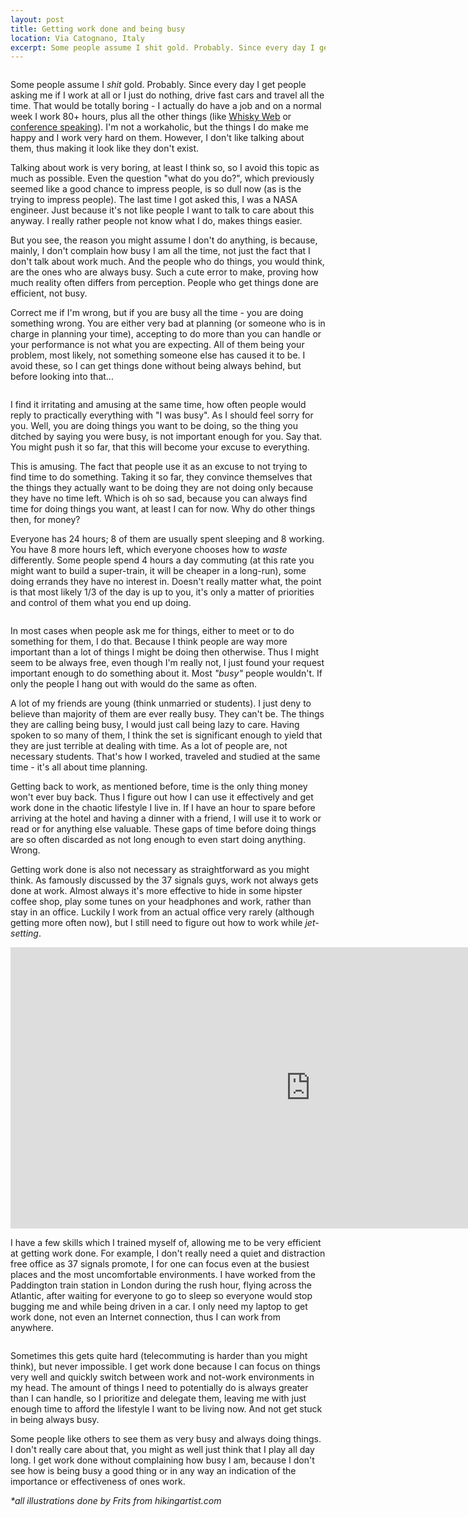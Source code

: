 ```yaml
---
layout: post
title: Getting work done and being busy
location: Via Catognano, Italy
excerpt: Some people assume I shit gold. Probably. Since every day I get people asking me if I work at all or I just do nothing, drive fast cars and travel all the time. That would be totally boring - I actually do have a job and on a normal week I work 80+ hours, plus all the other things (like Whisky Web or conference speaking). I'm not a workaholic, but the things I do make me happy and I work very hard on them. However, I don't like talking about them, thus making it look like they don't exist.
---
```


<img src="/blog/images/thinking.jpg" alt="" class="right" />

Some people assume I *shit* gold. Probably. Since every day I get people asking me if I work at all or I just do nothing, drive fast cars and travel all the time. That would be totally boring - I actually do have a job and on a normal week I work 80+ hours, plus all the other things (like [Whisky Web](http://whiskyweb.co.uk) or [conference speaking](/conferences.html)). I'm not a workaholic, but the things I do make me happy and I work very hard on them. However, I don't like talking about them, thus making it look like they don't exist.

Talking about work is very boring, at least I think so, so I avoid this topic as much as possible. Even the question "what do you do?", which previously seemed like a good chance to impress people, is so dull now (as is the trying to impress people). The last time I got asked this, I was a NASA engineer. Just because it's not like people I want to talk to care about this anyway. I really rather people not know what I do, makes things easier.

But you see, the reason you might assume I don't do anything, is because, mainly, I don't complain how busy I am all the time, not just the fact that I don't talk about work much. And the people who do things, you would think, are the ones who are always busy. Such a cute error to make, proving how much reality often differs from perception. People who get things done are efficient, not busy.

Correct me if I'm wrong, but if you are busy all the time - you are doing something wrong. You are either very bad at planning (or someone who is in charge in planning your time), accepting to do more than you can handle or your performance is not what you are expecting. All of them being your problem, most likely, not something someone else has caused it to be. I avoid these, so I can get things done without being always behind, but before looking into that...

<img src="/blog/images/management.jpg" alt="" class="left" />

I find it irritating and amusing at the same time, how often people would reply to practically everything with "I was busy". As I should feel sorry for you. Well, you are doing things you want to be doing, so the thing you ditched by saying you were busy, is not important enough for you. Say that. You might push it so far, that this will become your excuse to everything.

This is amusing. The fact that people use it as an excuse to not trying to find time to do something. Taking it so far, they convince themselves that the things they actually want to be doing they are not doing only because they have no time left. Which is oh so sad, because you can always find time for doing things you want, at least I can for now. Why do other things then, for money?

Everyone has 24 hours; 8 of them are usually spent sleeping and 8 working. You have 8 more hours left, which everyone chooses how to *waste* differently. Some people spend 4 hours a day commuting (at this rate you might want to build a super-train, it will be cheaper in a long-run), some doing errands they have no interest in. Doesn't really matter what, the point is that most likely 1/3 of the day is up to you, it's only a matter of priorities and control of them what you end up doing.

<img src="/blog/images/time-fillup.jpg" alt="" class="right" />

In most cases when people ask me for things, either to meet or to do something for them, I do that. Because I think people are way more important than a lot of things I might be doing then otherwise. Thus I might seem to be always free, even though I'm really not, I just found your request important enough to do something about it. Most *"busy"* people wouldn't. If only the people I hang out with would do the same as often.

A lot of my friends are young (think unmarried or students). I just deny to believe than majority of them are ever really busy. They can't be. The things they are calling being busy, I would just call being lazy to care. Having spoken to so many of them, I think the set is significant enough to yield that they are just terrible at dealing with time. As a lot of people are, not necessary students. That's how I worked, traveled and studied at the same time - it's all about time planning.

Getting back to work, as mentioned before, time is the only thing money won't ever buy back. Thus I figure out how I can use it effectively and get work done in the chaotic lifestyle I live in. If I have an hour to spare before arriving at the hotel and having a dinner with a friend, I will use it to work or read or for anything else valuable. These gaps of time before doing things are so often discarded as not long enough to even start doing anything. Wrong.

Getting work done is also not necessary as straightforward as you might think. As famously discussed by the 37 signals guys, work not always gets done at work. Almost always it's more effective to hide in some hipster coffee shop, play some tunes on your headphones and work, rather than stay in an office. Luckily I work from an actual office very rarely (although getting more often now), but I still need to figure out how to work while *jet-setting*.

<iframe width="960" height="450" src="http://www.youtube.com/embed/5XD2kNopsUs" frameborder="0" allowfullscreen="allowfullscreen">    </iframe>

I have a few skills which I trained myself of, allowing me to be very efficient at getting work done. For example, I don't really need a quiet and distraction free office as 37 signals promote, I for one can focus even at the busiest places and the most uncomfortable environments. I have worked from the Paddington train station in London during the rush hour, flying across the Atlantic, after waiting for everyone to go to sleep so everyone would stop bugging me and while being driven in a car. I only need my laptop to get work done, not even an Internet connection, thus I can work from anywhere.

<img src="/blog/images/working-under.jpg" alt="" class="right" />

Sometimes this gets quite hard (telecommuting is harder than you might think), but never impossible. I get work done because I can focus on things very well and quickly switch between work and not-work environments in my head. The amount of things I need to potentially do is always greater than I can handle, so I prioritize and delegate them, leaving me with just enough time to afford the lifestyle I want to be living now. And not get stuck in being always busy.

Some people like others to see them as very busy and always doing things. I don't really care about that, you might as well just think that I play all day long. I get work done without complaining how busy I am, because I don't see how is being busy a good thing or in any way an indication of the importance or effectiveness of ones work.

*\*all illustrations done by Frits from hikingartist.com*